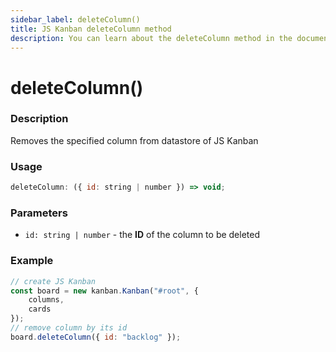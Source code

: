 ```yaml
---
sidebar_label: deleteColumn()
title: JS Kanban deleteColumn method
description: You can learn about the deleteColumn method in the documentation of the JavaScript Kanban library. Browse developer guides and API reference, try out code examples and live demos.
---
```


# deleteColumn()

### Description

Removes the specified column from datastore of JS Kanban

### Usage

```js
deleteColumn: ({ id: string | number }) => void;
```

### Parameters

- `id: string | number` - the **ID** of the column to be deleted

### Example

```jsx {7}
// create JS Kanban
const board = new kanban.Kanban("#root", {
	columns,
	cards
});
// remove column by its id
board.deleteColumn({ id: "backlog" });
```
